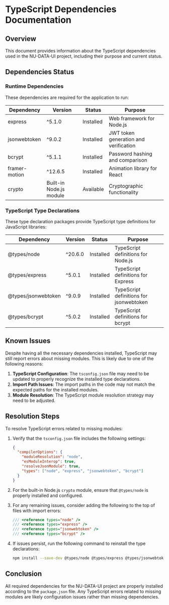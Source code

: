 # TypeScript Dependencies Documentation

## Overview
This document provides information about the TypeScript dependencies used in the NU-DATA-UI project, including their purpose and current status.

## Dependencies Status

### Runtime Dependencies
These dependencies are required for the application to run:

| Dependency | Version | Status | Purpose |
|------------|---------|--------|---------|
| express | ^5.1.0 | Installed | Web framework for Node.js |
| jsonwebtoken | ^9.0.2 | Installed | JWT token generation and verification |
| bcrypt | ^5.1.1 | Installed | Password hashing and comparison |
| framer-motion | ^12.6.5 | Installed | Animation library for React |
| crypto | Built-in Node.js module | Available | Cryptographic functionality |

### TypeScript Type Declarations
These type declaration packages provide TypeScript type definitions for JavaScript libraries:

| Dependency | Version | Status | Purpose |
|------------|---------|--------|---------|
| @types/node | ^20.6.0 | Installed | TypeScript definitions for Node.js |
| @types/express | ^5.0.1 | Installed | TypeScript definitions for Express |
| @types/jsonwebtoken | ^9.0.9 | Installed | TypeScript definitions for jsonwebtoken |
| @types/bcrypt | ^5.0.2 | Installed | TypeScript definitions for bcrypt |

## Known Issues

Despite having all the necessary dependencies installed, TypeScript may still report errors about missing modules. This is likely due to one of the following reasons:

1. **TypeScript Configuration**: The `tsconfig.json` file may need to be updated to properly recognize the installed type declarations.
2. **Import Path Issues**: The import paths in the code may not match the expected paths for the installed modules.
3. **Module Resolution**: The TypeScript module resolution strategy may need to be adjusted.

## Resolution Steps

To resolve TypeScript errors related to missing modules:

1. Verify that the `tsconfig.json` file includes the following settings:
   ```json
   {
     "compilerOptions": {
       "moduleResolution": "node",
       "esModuleInterop": true,
       "resolveJsonModule": true,
       "types": ["node", "express", "jsonwebtoken", "bcrypt"]
     }
   }
   ```

2. For the built-in Node.js `crypto` module, ensure that `@types/node` is properly installed and configured.

3. For any remaining issues, consider adding the following to the top of files with import errors:
   ```typescript
   /// <reference types="node" />
   /// <reference types="express" />
   /// <reference types="jsonwebtoken" />
   /// <reference types="bcrypt" />
   ```

4. If issues persist, run the following command to reinstall the type declarations:
   ```bash
   npm install --save-dev @types/node @types/express @types/jsonwebtoken @types/bcrypt
   ```

## Conclusion

All required dependencies for the NU-DATA-UI project are properly installed according to the `package.json` file. Any TypeScript errors related to missing modules are likely configuration issues rather than missing dependencies.
